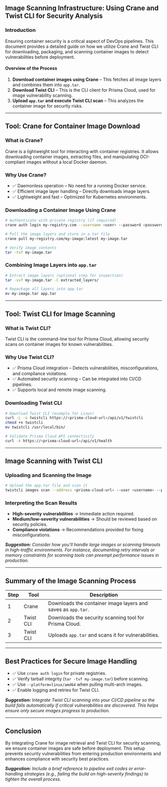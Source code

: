## Image Scanning Infrastructure: Using Crane and Twist CLI for Security Analysis

### Introduction
Ensuring container security is a critical aspect of DevOps pipelines. This document provides a detailed guide on how we utilize Crane and Twist CLI for downloading, packaging, and scanning container images to detect vulnerabilities before deployment.

#### Overview of the Process
1. **Download container images using Crane** – This fetches all image layers and combines them into `app.tar`.  
2. **Download Twist CLI** – This is the CLI client for Prisma Cloud, used for image vulnerability scanning.  
3. **Upload `app.tar` and execute Twist CLI scan** – This analyzes the container image for security risks.

---

## Tool: Crane for Container Image Download

### What is Crane?
Crane is a lightweight tool for interacting with container registries. It allows downloading container images, extracting files, and manipulating OCI-compliant images without a local Docker daemon.

### Why Use Crane?
- ✅ Daemonless operation – No need for a running Docker service.  
- ✅ Efficient image layer handling – Directly downloads image layers.  
- ✅ Lightweight and fast – Optimized for Kubernetes environments.

### Downloading a Container Image Using Crane
```bash
# Authenticate with private registry (if required)
crane auth login my-registry.com --username <user> --password <password>

# Pull the image layers and store in a tar file
crane pull my-registry.com/my-image:latest my-image.tar

# Verify image contents
tar -tvf my-image.tar
```

### Combining Image Layers into `app.tar`
```bash
# Extract image layers (optional step for inspection)
tar -xvf my-image.tar -C extracted_layers/

# Repackage all layers into app.tar
mv my-image.tar app.tar
```

---

## Tool: Twist CLI for Image Scanning

### What is Twist CLI?
Twist CLI is the command-line tool for Prisma Cloud, allowing security scans on container images for known vulnerabilities.

### Why Use Twist CLI?
- ✅ Prisma Cloud integration – Detects vulnerabilities, misconfigurations, and compliance violations.  
- ✅ Automated security scanning – Can be integrated into CI/CD pipelines.  
- ✅ Supports local and remote image scanning.

### Downloading Twist CLI
```bash
# Download Twist CLI (example for Linux)
curl -L -o twistcli https://<prisma-cloud-url>/api/v1/twistcli
chmod +x twistcli
mv twistcli /usr/local/bin/

# Validate Prisma Cloud API connectivity
curl -k https://<prisma-cloud-url>/api/v1/health
```

---

## Image Scanning with Twist CLI

### Uploading and Scanning the Image
```bash
# Upload the app.tar file and scan it
twistcli images scan --address <prisma-cloud-url> --user <username> --password <password> app.tar
```

### Interpreting the Scan Results
- **High-severity vulnerabilities** → Immediate action required.  
- **Medium/low-severity vulnerabilities** → Should be reviewed based on security policies.  
- **Compliance violations** → Recommendations provided for fixing misconfigurations.

**_Suggestion:_** *Consider how you’ll handle large images or scanning timeouts in high-traffic environments. For instance, documenting retry intervals or memory constraints for scanning tools can preempt performance issues in production.*

---

## Summary of the Image Scanning Process

| **Step** | **Tool**   | **Description**                                                                       |
|----------|------------|---------------------------------------------------------------------------------------|
| 1        | Crane      | Downloads the container image layers and saves as `app.tar`.                          |
| 2        | Twist CLI  | Downloads the security scanning tool for Prisma Cloud.                                |
| 3        | Twist CLI  | Uploads `app.tar` and scans it for vulnerabilities.                                   |

---

## Best Practices for Secure Image Handling

- ✅ Use `crane auth login` for private registries.  
- ✅ Verify tarball integrity (`tar -tvf my-image.tar`) before scanning.  
- ✅ Use `--platform=linux/amd64` when pulling multi-arch images.  
- ✅ Enable logging and retries for Twist CLI.  

**_Suggestion:_** *Integrate Twist CLI scanning into your CI/CD pipeline so the build fails automatically if critical vulnerabilities are discovered. This helps ensure only secure images progress to production.*

---

## Conclusion
By integrating Crane for image retrieval and Twist CLI for security scanning, we ensure container images are safe before deployment. This setup prevents security vulnerabilities from entering production environments and enhances compliance with security best practices.

**_Suggestion:_** *Include a brief reference to pipeline exit codes or error-handling strategies (e.g., failing the build on high-severity findings) to tighten the overall process.*
